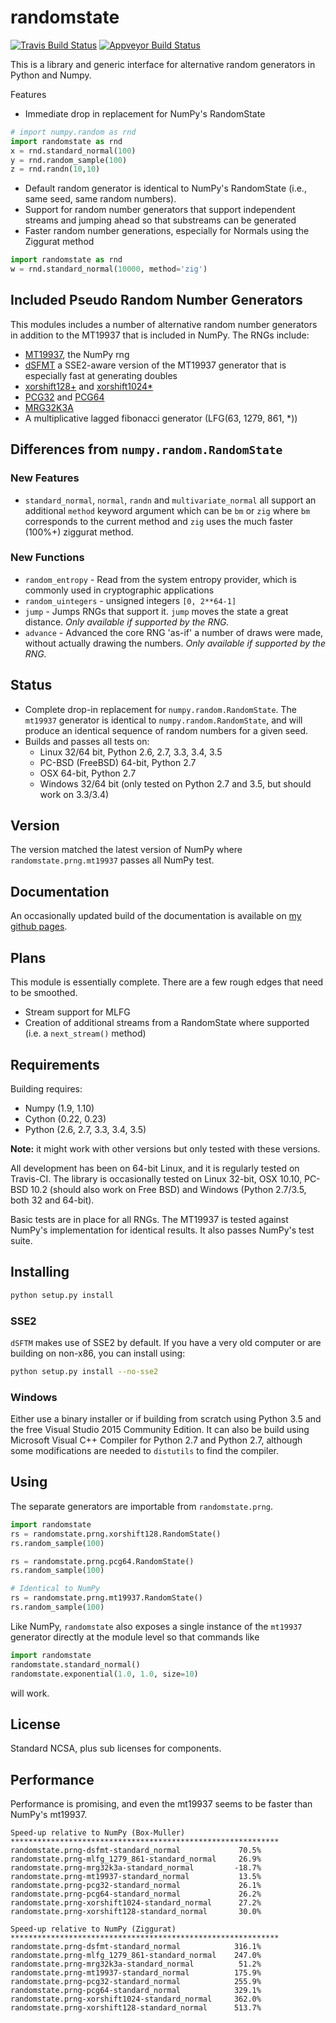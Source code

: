 # randomstate

[![Travis Build Status](https://travis-ci.org/bashtage/ng-numpy-randomstate.svg?branch=master)](https://travis-ci.org/bashtage/ng-numpy-randomstate) 
[![Appveyor Build Status](https://ci.appveyor.com/api/projects/status/odc5c4ukhru5xicl/branch/master?svg=true)](https://ci.appveyor.com/project/bashtage/ng-numpy-randomstate/branch/master)

This is a library and generic interface for alternative random generators 
in Python and Numpy. 

Features

* Immediate drop in replacement for NumPy's RandomState

```python
# import numpy.random as rnd
import randomstate as rnd
x = rnd.standard_normal(100)
y = rnd.random_sample(100)
z = rnd.randn(10,10)
```

* Default random generator is identical to NumPy's RandomState (i.e., same 
seed, same random numbers).
* Support for random number generators that support independent streams and 
jumping ahead so that substreams can be generated
* Faster random number generations, especially for Normals using the Ziggurat 
method 

```python
import randomstate as rnd
w = rnd.standard_normal(10000, method='zig')
```

## Included Pseudo Random Number Generators

This modules includes a number of alternative random 
number generators in addition to the MT19937 that is included in NumPy. 
The RNGs include:

* [MT19937](https://github.com/numpy/numpy/blob/master/numpy/random/mtrand/),
 the NumPy rng
* [dSFMT](http://www.math.sci.hiroshima-u.ac.jp/~m-mat/MT/SFMT/) a SSE2-aware 
version of the MT19937 generator that is especially fast at generating doubles
* [xorshift128+](http://xorshift.di.unimi.it/) and 
[xorshift1024*](http://xorshift.di.unimi.it/)
* [PCG32](http://www.pcg-random.org/) and [PCG64](http:w//www.pcg-random.org/)
* [MRG32K3A](http://simul.iro.umontreal.ca/rng)
* A multiplicative lagged fibonacci generator (LFG(63, 1279, 861, *))

## Differences from `numpy.random.RandomState`

### New Features
* `standard_normal`, `normal`, `randn` and `multivariate_normal` all support 
an additional `method` keyword argument which can be `bm` or `zig` where 
`bm` corresponds to the current method and `zig` uses the much faster 
(100%+) ziggurat method.

### New Functions

* `random_entropy` - Read from the system entropy provider, which is commonly 
used in cryptographic applications
* `random_uintegers` - unsigned integers `[0, 2**64-1]` 
* `jump` - Jumps RNGs that support it.  `jump` moves the state a great 
distance. _Only available if supported by the RNG._
* `advance` - Advanced the core RNG 'as-if' a number of draws were made, 
without actually drawing the numbers. _Only available if supported by the RNG._

## Status

* Complete drop-in replacement for `numpy.random.RandomState`. The `mt19937` 
generator is identical to `numpy.random.RandomState`, and will produce an 
identical sequence of random numbers for a given seed.   
* Builds and passes all tests on:
  * Linux 32/64 bit, Python 2.6, 2.7, 3.3, 3.4, 3.5
  * PC-BSD (FreeBSD) 64-bit, Python 2.7
  * OSX  64-bit, Python 2.7
  * Windows 32/64 bit (only tested on Python 2.7 and 3.5, but should work on 3.3/3.4)

## Version
The version matched the latest version of NumPy where 
`randomstate.prng.mt19937` passes all NumPy test.

## Documentation

An occasionally updated build of the documentation is available on
[my github pages](http://bashtage.github.io/ng-numpy-randomstate/).

## Plans
This module is essentially complete.  There are a few rough edges that need to be smoothed.
  
  * Stream support for MLFG
  * Creation of additional streams from a RandomState where supported (i.e. 
  a `next_stream()` method)
  
## Requirements
Building requires:

  * Numpy (1.9, 1.10)
  * Cython (0.22, 0.23)
  * Python (2.6, 2.7, 3.3, 3.4, 3.5)

**Note:** it might work with other versions but only tested with these 
versions. 

All development has been on 64-bit Linux, and it is regularly tested on 
Travis-CI. The library is occasionally tested on Linux 32-bit,  OSX 10.10, 
PC-BSD 10.2 (should also work on Free BSD) and Windows (Python 2.7/3.5, 
both 32 and 64-bit).

Basic tests are in place for all RNGs. The MT19937 is tested against NumPy's 
implementation for identical results. It also passes NumPy's test suite.

## Installing

```bash
python setup.py install
```

### SSE2
`dSFTM` makes use of SSE2 by default.  If you have a very old computer or are 
building on non-x86, you can install using:

```bash
python setup.py install --no-sse2
```

### Windows
Either use a binary installer or if building from scratch using Python 3.5 and 
the free Visual Studio 2015 Community Edition. It can also be build using 
Microsoft Visual C++ Compiler for Python 2.7 and Python 2.7, although some
modifications are needed to `distutils` to find the compiler.

## Using

The separate generators are importable from `randomstate.prng`.

```python
import randomstate
rs = randomstate.prng.xorshift128.RandomState()
rs.random_sample(100)

rs = randomstate.prng.pcg64.RandomState()
rs.random_sample(100)

# Identical to NumPy
rs = randomstate.prng.mt19937.RandomState()
rs.random_sample(100)
```

Like NumPy, `randomstate` also exposes a single instance of the `mt19937` 
generator directly at the module level so that commands like

```python
import randomstate
randomstate.standard_normal()
randomstate.exponential(1.0, 1.0, size=10)
```

will work.

## License
Standard NCSA, plus sub licenses for components.

## Performance
Performance is promising, and even the mt19937 seems to be faster than NumPy's mt19937. 

```
Speed-up relative to NumPy (Box-Muller)
************************************************************
randomstate.prng-dsfmt-standard_normal             70.5%
randomstate.prng-mlfg_1279_861-standard_normal     26.9%
randomstate.prng-mrg32k3a-standard_normal         -18.7%
randomstate.prng-mt19937-standard_normal           13.5%
randomstate.prng-pcg32-standard_normal             26.1%
randomstate.prng-pcg64-standard_normal             26.2%
randomstate.prng-xorshift1024-standard_normal      27.2%
randomstate.prng-xorshift128-standard_normal       30.0%

Speed-up relative to NumPy (Ziggurat)
************************************************************
randomstate.prng-dsfmt-standard_normal            316.1%
randomstate.prng-mlfg_1279_861-standard_normal    247.0%
randomstate.prng-mrg32k3a-standard_normal          51.2%
randomstate.prng-mt19937-standard_normal          175.9%
randomstate.prng-pcg32-standard_normal            255.9%
randomstate.prng-pcg64-standard_normal            329.1%
randomstate.prng-xorshift1024-standard_normal     362.0%
randomstate.prng-xorshift128-standard_normal      513.7%
```

